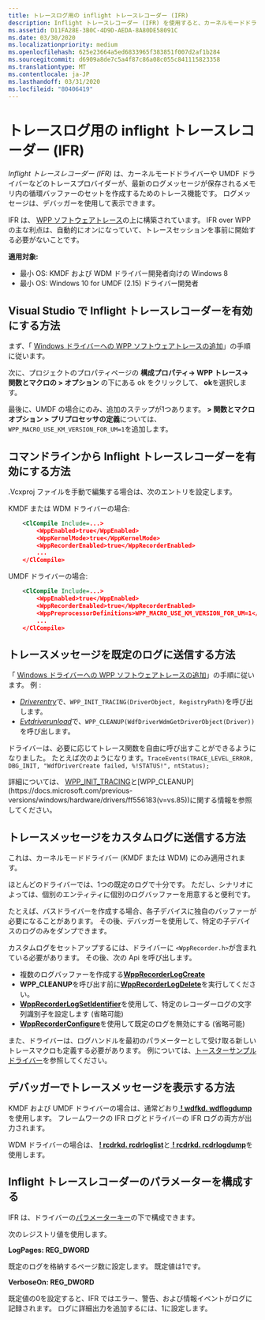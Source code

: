 ```yaml
---
title: トレースログ用の inflight トレースレコーダー (IFR)
description: Inflight トレースレコーダー (IFR) を使用すると、カーネルモードドライバーなどのトレースプロバイダーは、トレースログを記録し、WPP ログメッセージをバッファーに格納することができます。
ms.assetid: D11FA28E-3B0C-4D9D-AEDA-8A80DE58091C
ms.date: 03/30/2020
ms.localizationpriority: medium
ms.openlocfilehash: 625e23664a5ed6833965f383851f007d2af1b284
ms.sourcegitcommit: d6909a8de7c5a4f87c86a08c055c841115823358
ms.translationtype: MT
ms.contentlocale: ja-JP
ms.lasthandoff: 03/31/2020
ms.locfileid: "80406419"
---
```

# <a name="inflight-trace-recorder-ifr-for-logging-traces"></a>トレースログ用の inflight トレースレコーダー (IFR)


*Inflight トレースレコーダー (IFR)* は、カーネルモードドライバーや UMDF ドライバーなどのトレースプロバイダーが、最新のログメッセージが保存されるメモリ内の循環バッファーのセットを作成するためのトレース機能です。 ログメッセージは、デバッガーを使用して表示できます。

IFR は、 [WPP ソフトウェアトレース](wpp-software-tracing.md)の上に構築されています。 IFR over WPP の主な利点は、自動的にオンになっていて、トレースセッションを事前に開始する必要がないことです。

**適用対象:**

-   最小 OS: KMDF および WDM ドライバー開発者向けの Windows 8
-   最小 OS: Windows 10 for UMDF (2.15) ドライバー開発者

## <a name="how-to-enable-inflight-trace-recorder-in-visual-studio"></a>Visual Studio で Inflight トレースレコーダーを有効にする方法

まず、「 [Windows ドライバーへの WPP ソフトウェアトレースの追加](adding-wpp-software-tracing-to-a-windows-driver.md)」の手順に従います。

次に、プロジェクトのプロパティページの **構成プロパティ-> WPP トレース-> 関数とマクロの > オプション** の下にある ok をクリックして、 **ok**を選択します。

最後に、UMDF の場合にのみ、追加のステップが1つあります。 **> 関数とマクロオプション > プリプロセッサの定義**については、`WPP_MACRO_USE_KM_VERSION_FOR_UM=1`を追加します。


## <a name="how-to-enable-inflight-trace-recorder-from-the-command-line"></a>コマンドラインから Inflight トレースレコーダーを有効にする方法

.Vcxproj ファイルを手動で編集する場合は、次のエントリを設定します。

KMDF または WDM ドライバーの場合:

```xml
    <ClCompile Include=...>
        <WppEnabled>true</WppEnabled>
        <WppKernelMode>true</WppKernelMode>
        <WppRecorderEnabled>true</WppRecorderEnabled>
        ...
    </ClCompile>
```

UMDF ドライバーの場合:

```xml
    <ClCompile Include=...>
        <WppEnabled>true</WppEnabled>
        <WppRecorderEnabled>true</WppRecorderEnabled>
        <WppPreprocessorDefinitions>WPP_MACRO_USE_KM_VERSION_FOR_UM=1</WppPreprocessorDefinitions>
        ...
    </ClCompile>
```


## <a name="how-to-send-trace-messages-to-the-default-log"></a>トレースメッセージを既定のログに送信する方法

「 [Windows ドライバーへの WPP ソフトウェアトレースの追加](adding-wpp-software-tracing-to-a-windows-driver.md)」の手順に従います。  例 :

 - [*Driverentry*](../wdf/driverentry-for-kmdf-drivers.md)で、`WPP_INIT_TRACING(DriverObject, RegistryPath)`を呼び出します。
 - [*Evtdriverunload*](https://docs.microsoft.com/windows-hardware/drivers/ddi/wdfdriver/nc-wdfdriver-evt_wdf_driver_unload)で、`WPP_CLEANUP(WdfDriverWdmGetDriverObject(Driver))`を呼び出します。

ドライバーは、必要に応じてトレース関数を自由に呼び出すことができるようになりました。 たとえば次のようになります。`TraceEvents(TRACE_LEVEL_ERROR, DBG_INIT, "WdfDriverCreate failed, %!STATUS!", ntStatus);`

詳細については、 [WPP_INIT_TRACING](https://docs.microsoft.com/previous-versions/windows/hardware/drivers/ff556193(v%3Dvs.85))と[WPP_CLEANUP](https://docs.microsoft.com/previous-versions/windows/hardware/drivers/ff556183(v=vs.85))に関する情報を参照してください。

## <a name="how-to-send-trace-messages-to-a-custom-log"></a>トレースメッセージをカスタムログに送信する方法

これは、カーネルモードドライバー (KMDF または WDM) にのみ適用されます。

ほとんどのドライバーでは、1つの既定のログで十分です。 ただし、シナリオによっては、個別のエンティティに個別のログバッファーを用意すると便利です。

たとえば、バスドライバーを作成する場合、各子デバイスに独自のバッファーが必要になることがあります。 その後、デバッガーを使用して、特定の子デバイスのログのみをダンプできます。

カスタムログをセットアップするには、ドライバーに `<WppRecorder.h>`が含まれている必要があります。 その後、次の Api を呼び出します。

 - 複数のログバッファーを作成する[**WppRecorderLogCreate**](https://docs.microsoft.com/windows-hardware/drivers/ddi/wpprecorder/nf-wpprecorder-wpprecorderlogcreate)
 - **WPP_CLEANUP**を呼び出す前に[**WppRecorderLogDelete**](https://docs.microsoft.com/windows-hardware/drivers/ddi/wpprecorder/nf-wpprecorder-wpprecorderlogdelete)を実行してください。
 - [**WppRecorderLogSetIdentifier**](https://docs.microsoft.com/windows-hardware/drivers/ddi/wpprecorder/nf-wpprecorder-wpprecorderlogsetidentifier)を使用して、特定のレコーダーログの文字列識別子を設定します (省略可能)
 - [**WppRecorderConfigure**](https://docs.microsoft.com/windows-hardware/drivers/ddi/wpprecorder/nf-wpprecorder-wpprecorderconfigure)を使用して既定のログを無効にする (省略可能)

また、ドライバーは、ログハンドルを最初のパラメーターとして受け取る新しいトレースマクロも定義する必要があります。 例については、[トースターサンプルドライバー](https://github.com/microsoft/Windows-driver-samples/tree/master/general/toaster/toastDrv/kmdf/func/featured/trace.h)を参照してください。


## <a name="how-to-view-trace-messages-in-the-debugger"></a>デバッガーでトレースメッセージを表示する方法

KMDF および UMDF ドライバーの場合は、通常どおり[ **! wdfkd. wdflogdump**](../debugger/-wdfkd-wdflogdump.md)を使用します。 フレームワークの IFR ログとドライバーの IFR ログの両方が出力されます。

WDM ドライバーの場合は、 [ **! rcdrkd. rcdrloglist**](../debugger/-rcdrkd-rcdrloglist.md)と[ **! rcdrkd. rcdrlogdump**](../debugger/-rcdrkd-rcdrlogdump.md)を使用します。


## <a name="configure-inflight-trace-recorder-parameters"></a>Inflight トレースレコーダーのパラメーターを構成する

IFR は、ドライバーの[パラメーターキー](https://docs.microsoft.com/windows-hardware/drivers/wdf/introduction-to-registry-keys-for-drivers)の下で構成できます。

次のレジストリ値を使用します。

**LogPages: REG_DWORD**

既定のログを格納するページ数に設定します。 既定値は1です。

**VerboseOn: REG_DWORD**

既定値の0を設定すると、IFR ではエラー、警告、および情報イベントがログに記録されます。 ログに詳細出力を追加するには、1に設定します。

